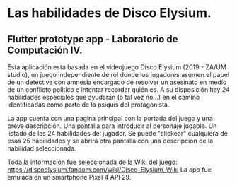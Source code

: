 # Las habilidades de Disco Elysium.
## Flutter prototype app - Laboratorio de Computación IV. 

Esta aplicación esta basada en el videojuego Disco Elysium (2019 - ZA/UM studio), un juego independiente de rol donde los jugadores asumen el papel de un detective con amnesia encargado de resolver un asesinato en medio de un conflicto politico e intentar recordar quién es. A su disposición hay 24 habilidades especiales que ayudarán (o tal vez no...) en el camino identificadas como parte de la psiquis del protagonista. 

La app cuenta con una pagina principal con la portada del juego y una breve descripción. 
Una pantalla para introducir al personaje jugable. 
Un listado de las 24 habilidades del jugador.
Se puede "clickear" cualquiera de esas 25 habilidades y se abrirá otra pantalla con una descripción de la habilidad seleccionada. 

Toda la información fue seleccionada de la Wiki del juego: https://discoelysium.fandom.com/wiki/Disco_Elysium_Wiki
La app fue emulada en un smartphone Pixel 4 API 29.
